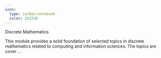 ```yaml
---
icon:
  type: carbon:notebook
  color: 263238
---
```

Discrete Mathematics

This module provides a solid foundation of selected topics in discrete mathematics related to computing and information sciences. The topics are cover ... 

